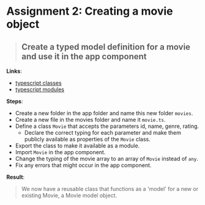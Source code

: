 Assignment 2: Creating a movie object
==============================================

> ## Create a typed model definition for a movie and use it in the app component

**Links**:
- [typescript classes](http://www.typescriptlang.org/docs/handbook/classes.html)
- [typescript modules](https://www.typescriptlang.org/docs/handbook/modules.html)

**Steps**:
- Create a new folder in the app folder and name this new folder `movies`.
- Create a new file in the movies folder and name it `movie.ts`.
- Define a class `Movie` that accepts the parameters id, name, genre, rating.
  - Declare the correct typing for each parameter and make them publicly available as properties of the `Movie` class.
- Export the class to make it available as a module.
- Import `Movie` in the app component.
- Change the typing of the movie array to an array of `Movie` instead of `any`.
- Fix any errors that might occur in the app component.

**Result**:
> We now have a reusable class that functions as a 'model' for a new or existing Movie, a Movie model object.